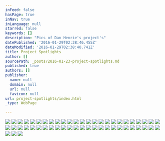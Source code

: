 ```yaml
---
inFeed: false
hasPage: true
inNav: true
inLanguage: null
starred: false
keywords: []
description: "Pics of Dan Henrie's project's"
datePublished: '2016-01-29T02:38:46.455Z'
dateModified: '2016-01-29T02:38:40.741Z'
title: Project Spotlights
author: []
sourcePath: _posts/2016-01-23-project-spotlights.md
published: true
authors: []
publisher:
  name: null
  domain: null
  url: null
  favicon: null
url: project-spotlights/index.html
_type: WebPage

---
```

![](https://the-grid-user-content.s3-us-west-2.amazonaws.com/ba0db00e-c87b-48d8-900e-0d581953aa35.jpg)
![](https://the-grid-user-content.s3-us-west-2.amazonaws.com/cc5278f4-3a80-4ab9-a0d4-d225580d0806.jpg)
![](https://the-grid-user-content.s3-us-west-2.amazonaws.com/bb5a8030-e4f1-4f99-aa00-352925dd20d2.jpg)
![](https://the-grid-user-content.s3-us-west-2.amazonaws.com/32588c25-81a2-4052-b0a0-2edfaba1757e.jpg)
![](https://the-grid-user-content.s3-us-west-2.amazonaws.com/33c57a9b-be81-4f10-a009-5ab4f02e853b.jpg)
![](https://the-grid-user-content.s3-us-west-2.amazonaws.com/a2bdee42-9c46-4f56-8674-f9d1720baa78.jpg)
![](https://the-grid-user-content.s3-us-west-2.amazonaws.com/50dc496c-1817-4be3-9110-3afa93eb994c.jpg)
![](https://the-grid-user-content.s3-us-west-2.amazonaws.com/263ac35a-f07e-4be7-a736-d78f5a9ff704.jpg)
![](https://the-grid-user-content.s3-us-west-2.amazonaws.com/49479c6c-09ee-45e7-8937-f7995c3d8e2f.jpg)
![](https://the-grid-user-content.s3-us-west-2.amazonaws.com/c5e048b9-4d85-40ee-a505-1b7d0826cab9.jpg)
![](https://the-grid-user-content.s3-us-west-2.amazonaws.com/b5cb8465-f5f9-4732-8446-502fa6287585.jpg)
![](https://the-grid-user-content.s3-us-west-2.amazonaws.com/7bb41e23-bef4-4dea-9ffa-78aaa2cec22e.jpg)
![](https://the-grid-user-content.s3-us-west-2.amazonaws.com/60169ec3-6e04-4947-8602-0b63a1f48feb.jpg)
![](https://the-grid-user-content.s3-us-west-2.amazonaws.com/e808d944-d5f3-4060-aeb5-b63b09a4bbf2.jpg)
![](https://the-grid-user-content.s3-us-west-2.amazonaws.com/04a6ab0b-7f9e-42eb-a84f-811e448c11d7.jpg)
![](https://the-grid-user-content.s3-us-west-2.amazonaws.com/75b820e4-f0ff-4630-9bb4-a0bffefeb179.jpg)
![](https://the-grid-user-content.s3-us-west-2.amazonaws.com/70218d1b-8ecb-4bd2-9f14-71054e28611f.jpg)
![](https://the-grid-user-content.s3-us-west-2.amazonaws.com/57a8d1f4-488d-4e6c-809c-373203a46ffe.jpg)
![](https://the-grid-user-content.s3-us-west-2.amazonaws.com/186ecc51-ffe6-4e7e-be63-0b481ab2bec0.jpg)
![](https://the-grid-user-content.s3-us-west-2.amazonaws.com/aa1b5685-d44e-4c09-abbb-660ea00c1098.jpg)
![](https://the-grid-user-content.s3-us-west-2.amazonaws.com/8ba5be4a-2386-4f40-a1fc-10bd867c3df3.jpg)
![](https://the-grid-user-content.s3-us-west-2.amazonaws.com/407d753e-b447-4671-8898-f259fd332048.jpg)
![](https://the-grid-user-content.s3-us-west-2.amazonaws.com/4c4de53a-9379-4d87-982d-943719be818e.jpg)
![](https://the-grid-user-content.s3-us-west-2.amazonaws.com/357882fa-44a6-44e7-9e59-3e0c30d1fce0.jpg)
![](https://the-grid-user-content.s3-us-west-2.amazonaws.com/5f42cfbd-1cfc-4409-bb4f-f4be08b2a08c.jpg)
![](https://the-grid-user-content.s3-us-west-2.amazonaws.com/64ec09a9-1e08-44c0-9204-f066c7994ec0.jpg)
![](https://the-grid-user-content.s3-us-west-2.amazonaws.com/a6b63f15-c6b1-4c6d-b17e-0ee9cb988f50.jpg)
![](https://the-grid-user-content.s3-us-west-2.amazonaws.com/3c4733a9-a2ef-40fd-9604-94ccd8508129.jpg)
![](https://the-grid-user-content.s3-us-west-2.amazonaws.com/5edb4727-5006-44c1-9a5d-770b77a927d3.jpg)
![](https://the-grid-user-content.s3-us-west-2.amazonaws.com/1ef952e0-ab40-4f4b-b723-2b2320075e38.jpg)
![](https://the-grid-user-content.s3-us-west-2.amazonaws.com/3197f65f-7fd5-4499-a731-64baec1d2bb8.JPG)
![](https://the-grid-user-content.s3-us-west-2.amazonaws.com/de2a4428-7a14-4033-b949-c13941ea07a0.jpg)
![](https://the-grid-user-content.s3-us-west-2.amazonaws.com/5b222128-89fb-494b-ba37-61a47bca48aa.jpg)
![](https://the-grid-user-content.s3-us-west-2.amazonaws.com/f935f85d-d350-4437-a32e-6f312583c656.jpg)
![](https://the-grid-user-content.s3-us-west-2.amazonaws.com/61804cfd-8930-450a-b3d0-499bf58755c5.jpg)
![](https://the-grid-user-content.s3-us-west-2.amazonaws.com/779c2896-c922-43cb-bd7b-f18068d13b28.jpg)
![](https://the-grid-user-content.s3-us-west-2.amazonaws.com/fce01675-3271-490f-a2f7-96581bc62374.jpg)
![](https://the-grid-user-content.s3-us-west-2.amazonaws.com/39fc8309-0750-4dc4-8468-b3524b2728ad.jpg)
![](https://the-grid-user-content.s3-us-west-2.amazonaws.com/0d67ea31-5a09-41f2-a530-e8098cf4192a.jpg)
![](https://the-grid-user-content.s3-us-west-2.amazonaws.com/078b1956-77ae-4cda-999c-bac92f752e83.jpg)
![](https://the-grid-user-content.s3-us-west-2.amazonaws.com/ed81b206-8d79-4f89-a16b-69f39cffaba1.jpg)
![](https://the-grid-user-content.s3-us-west-2.amazonaws.com/bb660f3b-603d-44e0-8168-0d38bcf6c000.jpg)
![](https://the-grid-user-content.s3-us-west-2.amazonaws.com/fb24d2d7-2c9b-48d3-9ba7-e114880c577c.jpg)
![](https://the-grid-user-content.s3-us-west-2.amazonaws.com/a58cba1a-02b7-4532-ae3f-97a718ed4c44.JPG)
![](https://the-grid-user-content.s3-us-west-2.amazonaws.com/3abe6b95-a48c-44c4-b5a2-fe92e47636e4.jpg)
![](https://the-grid-user-content.s3-us-west-2.amazonaws.com/d7227a0f-5924-4796-a01a-84926c75b17f.jpg)
![](https://the-grid-user-content.s3-us-west-2.amazonaws.com/48f61db5-e5bc-47f0-ae33-875563509e96.jpg)
![](https://the-grid-user-content.s3-us-west-2.amazonaws.com/dcac3a59-8b59-4658-9c7d-dc75a9c1e471.jpg)
![](https://the-grid-user-content.s3-us-west-2.amazonaws.com/a8f240dd-ed8a-4333-95c5-fa4122b327cc.jpg)
![](https://the-grid-user-content.s3-us-west-2.amazonaws.com/c1c1b169-dbf8-4718-a6be-d95d5838780f.jpg)
![](https://the-grid-user-content.s3-us-west-2.amazonaws.com/f29fa2b9-2df4-46f8-b966-743e03e05734.jpg)
![](https://the-grid-user-content.s3-us-west-2.amazonaws.com/04c1e162-db20-426d-8dc9-7cb85dfad6f4.JPG)
![](https://the-grid-user-content.s3-us-west-2.amazonaws.com/c654a4c5-8fe7-4217-8374-60f88fc48644.JPG)
